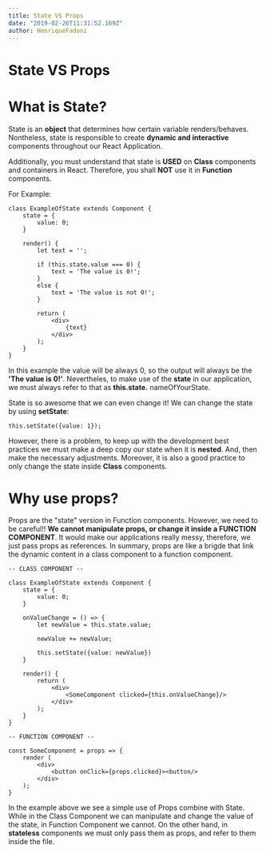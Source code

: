 ```yaml
---
title: State VS Props
date: "2019-02-26T11:31:52.169Z"
author: HenriqueFadoni
---
```


# State VS Props

# What is State?

State is an **object** that determines how certain variable renders/behaves. Nontheless, state is responsible to create **dynamic and interactive** components throughout our React Application.

Additionally, you must understand that state is **USED** on **Class** components and containers in React. Therefore, you shall **NOT** use it in **Function** components.

For Example:

```
class ExampleOfState extends Component {
    state = {
        value: 0;
    }

    render() {
        let text = '';

        if (this.state.value === 0) {
            text = 'The value is 0!';
        }
        else {
            text = 'The value is not 0!';
        }

        return (
            <div>
                {text}
            </div>
        );
    }
}
```

In this example the value will be always 0, so the output will always be the **'The value is 0!'**. Nevertheles, to make use of the **state** in our application, we must always refer to that as **this.state.** nameOfYourState.

State is so awesome that we can even change it! We can change the state by using **setState**:

```
this.setState({value: 1});
```

However, there is a problem, to keep up with the development best practices we must make a deep copy our state when it is **nested**. And, then make the necessary adjustments. Moreover, it is also a good practice to only change the state inside **Class** components.

# Why use props?

Props are the "state" version in Function components. However, we need to be careful!! **We cannot manipulate props, or change it inside a FUNCTION COMPONENT**. It would make our applications really messy, therefore, we just pass props as references. In summary, props are like a brigde that link the dynamic content in a class component to a function component.

```
-- CLASS COMPONENT --

class ExampleOfState extends Component {
    state = {
        value: 0;
    }

    onValueChange = () => {
        let newValue = this.state.value;

        newValue += newValue;

        this.setState({value: newValue})
    }

    render() {
        return (
            <div>
                <SomeComponent clicked={this.onValueChange}/>
            </div>
        );
    }
}

-- FUNCTION COMPONENT --

const SomeComponent = props => {
    render (
        <div>
            <button onClick={props.clicked}><button/>
        </div>
    );
}
```

In the example above we see a simple use of Props combine with State. While in the Class Component we can manipulate and change the value of the state, in Function Component we cannot. On the other hand, in **stateless** components we must only pass them as props, and refer to them inside the file.
